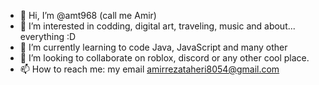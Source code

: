 - 👋 Hi, I’m @amt968 (call me Amir)
- 👀 I’m interested in codding, digital art, traveling, music and about... everything :D
- 🌱 I’m currently learning to code Java, JavaScript and many other
- 💞️ I’m looking to collaborate on roblox, discord or any other cool place.
- 📫 How to reach me: my email amirrezataheri8054@gmail.com
